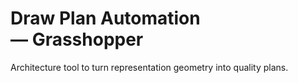 # Draw Plan Automation — Grasshopper
Architecture tool to turn representation geometry into quality plans.


